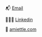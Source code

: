 📬 [Email](mailto:amiettle@gmail.com)

👩🏻‍💻 [Linkedin](https://www.linkedin.com/in/amiettle/)

🌱 [amiettle.com](https://www.amiettle.com)
